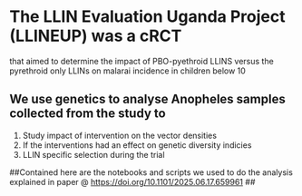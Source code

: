 # The LLIN Evaluation Uganda Project (LLINEUP) was a cRCT 
that aimed to determine the impact of PBO-pyethroid LLINS versus the pyrethroid only LLINs on malarai incidence in children below 10
## We use genetics to analyse Anopheles samples collected from the study to
1. Study impact of intervention on the vector densities
2. If the interventions had an effect on genetic diversity indicies
3. LLIN specific selection during the trial

##Contained here are the notebooks and scripts we used to do the analysis explained in paper @ https://doi.org/10.1101/2025.06.17.659961 ##
